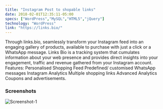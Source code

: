 ```yaml
---
title: "Instagram Post to shopable links"
date: 2018-02-01T12:35:11-05:00
specs: ["WordPress","MySQL","HTML5","jQuery"]
technology: "WordPress"
link: "https://links.bio/"
---
```


Through links.bio, seamlessly transform your Instagram feed into an engaging gallery of products, available to purchase with just a click or a WhatsApp message. Links Bio is a tracking system that cumulates information about your web presence and provides direct insights into your engagement, traffic and revenue gathered from your Instagram account. Features: Personalised Shopping Feed Predefined/ customised WhatsApp messages Instagram Analytics Multiple shopping links Advanced Analytics Coupons and advertisements.

### Screenshots
![Screenshot-1](/portfolio/images/instagram-posts-shopable-links/screenshot-1.png)